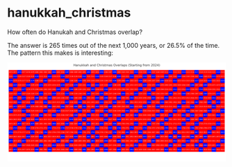 # hanukkah_christmas
How often do Hanukah and Christmas overlap?

The answer is 265 times out of the next 1,000 years, or 26.5% of the time. The pattern this makes is interesting:

![](https://github.com/nickmmark/hanukkah_christmas/blob/main/output%20(3).png)

